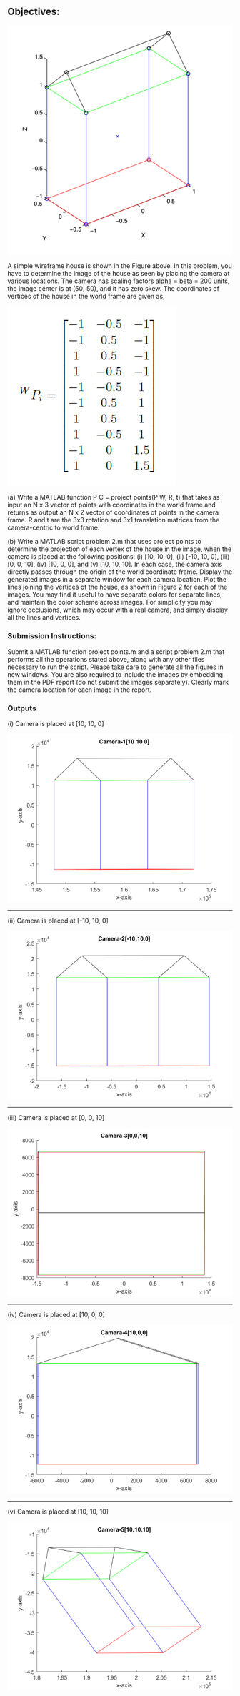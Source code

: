 ## Objectives:

![WireFrame](images/wireframe.png)

A simple wireframe house is shown in the Figure above. In this problem, you have to determine the image of the
house as seen by placing the camera at various locations. The camera has scaling factors alpha = beta = 200
units, the image center is at (50; 50), and it has zero skew. The coordinates of vertices of the house in the
world frame are given as,

![world_points](images/world_points.png)

(a) Write a MATLAB function P C = project points(P W, R, t) that takes as input an N x 3 vector of
points with coordinates in the world frame and returns as output an N x 2 vector of coordinates of points
in the camera frame. R and t are the 3x3 rotation and 3x1 translation matrices from the camera-centric
to world frame.

(b) Write a MATLAB script problem 2.m that uses project points to determine the projection of each
vertex of the house in the image, when the camera is placed at the following positions: (i) [10, 10, 0], (ii)
[-10, 10, 0], (iii) [0, 0, 10], (iv) [10, 0, 0], and (v) [10, 10, 10]. In each case, the camera axis directly passes
through the origin of the world coordinate frame. Display the generated images in a separate window for
each camera location. Plot the lines joining the vertices of the house, as shown in Figure 2 for each of the images. 
You may find it useful to have separate colors for separate lines, and maintain the color scheme
across images. For simplicity you may ignore occlusions, which may occur with a real camera, and simply
display all the lines and vertices.

### Submission Instructions: 
Submit a MATLAB function project points.m and a script problem 2.m that
performs all the operations stated above, along with any other files necessary to run the script. Please take
care to generate all the figures in new windows. You are also required to include the images by embedding
them in the PDF report (do not submit the images separately). Clearly mark the camera location for each
image in the report.

### Outputs

(i) Camera is placed at [10, 10, 0]

![cam1](images/cam1.png)

-------------------------------------------------------------------------

(ii) Camera is placed at [-10, 10, 0]

![cam2](images/cam2.png)

-------------------------------------------------------------------------

(iii) Camera is placed at [0, 0, 10]

![cam3](images/cam3.png)

-------------------------------------------------------------------------

(iv) Camera is placed at [10, 0, 0]

![cam4](images/cam4.png)

-------------------------------------------------------------------------

(v) Camera is placed at [10, 10, 10]

![cam5](images/cam5.png)
